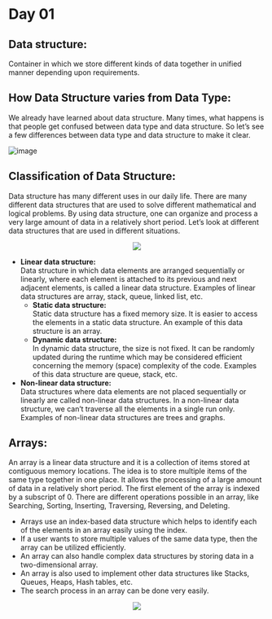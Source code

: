 # Day 01

## Data structure:
Container in which we store different kinds of data together in unified manner depending upon requirements.

## How Data Structure varies from Data Type:
We already have learned about data structure. Many times, what happens is that people get confused between data type and data structure. So let’s see a few differences between data type and data structure to make it clear.

![image](https://user-images.githubusercontent.com/108461765/198847246-80ea2be7-4143-4ecf-b16d-8f33858ec147.png)

## Classification of Data Structure: 
Data structure has many different uses in our daily life. There are many different data structures that are used to solve different mathematical and logical problems. By using data structure, one can organize and process a very large amount of data in a relatively short period. Let’s look at different data structures that are used in different situations. 

<p align="center" width="100%">
    <img src="https://user-images.githubusercontent.com/108461765/198847334-584dc0ed-3b4b-41e2-87ef-d3acfb3b4a71.png">
</p>


- <b>Linear data structure:</b><br> Data structure in which data elements are arranged sequentially or linearly, where each element is attached to its previous and next adjacent elements, is called a linear data structure. 
Examples of linear data structures are array, stack, queue, linked list, etc.
  - <b>Static data structure:</b> <br> Static data structure has a fixed memory size. It is easier to access the elements in a static data structure. 
An example of this data structure is an array.
  - <b>Dynamic data structure:</b> <br> In dynamic data structure, the size is not fixed. It can be randomly updated during the runtime which may be considered efficient concerning the memory (space) complexity of the code. 
Examples of this data structure are queue, stack, etc.
- <b> Non-linear data structure: </b> <br> Data structures where data elements are not placed sequentially or linearly are called non-linear data structures. In a non-linear data structure, we can’t traverse all the elements in a single run only. 
Examples of non-linear data structures are trees and graphs.

## Arrays:
An array is a linear data structure and it is a collection of items stored at contiguous memory locations. The idea is to store multiple items of the same type together in one place. It allows the processing of a large amount of data in a relatively short period. The first element of the array is indexed by a subscript of 0. There are different operations possible in an array, like Searching, Sorting, Inserting, Traversing, Reversing, and Deleting.

- Arrays use an index-based data structure which helps to identify each of the elements in an array easily using the index.
- If a user wants to store multiple values of the same data type, then the array can be utilized efficiently.
- An array can also handle complex data structures by storing data in a two-dimensional array.
- An array is also used to implement other data structures like Stacks, Queues, Heaps, Hash tables, etc.
- The search process in an array can be done very easily.

<p align="center" width="100%">
    <img src="https://user-images.githubusercontent.com/77874244/198848163-8dda0bce-841e-4c49-afa7-27832eb9c878.png">
</p>
